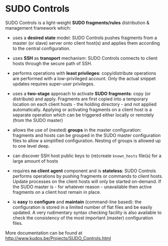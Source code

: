 # SUDO Controls
SUDO Controls is a light-weight **SUDO fragments/rules** distribution & management framework which:

* uses a **desired state** model: SUDO Controls pushes fragments from a master (or slave) server onto client host(s) and applies them according to the central configuration.

* uses **SSH** as **transport** mechanism: SUDO Controls connects to client hosts through the secure path of SSH.

* performs operations with **least privileges**: copy/distribute operations are performed with a low-privileged account. Only the actual snippet updates requires super-user privileges.

* uses a **two-stage** approach to activate **SUDO fragments**: copy (or distribute) and apply. Fragments are first copied into a temporary location on each client hosts - the holding directory - and not applied automatically. Applying or activating fragments on a client host is a separate operation which can be triggered either locally or remotely (from the SUDO master)

* allows the use of (nested) **groups** in the master configuration: fragments and hosts can be grouped in the SUDO master configuration files to allow a simplified configuration. Nesting of groups is allowed up to one level deep.

* can discover SSH host public keys to (re)create `known_hosts` file(s) for a large amount of hosts

* requires **no client agent** component and is **stateless**: SUDO Controls performs operations by pushing fragments or commands to client hosts. Update processes on the client hosts will only be started on-demand. If the SUDO master is - for whatever reason - unavailable then active fragments on a client host remain in place.

* is **easy** to **configure** and **maintain** (command-line based): the configuration is stored in a limited number of flat files and be easily updated. A very rudimentary syntax checking facility is also available to check the consistency of the most important (master) configuration files.

More documentation can be found at http://www.kudos.be/Projects/SUDO_Controls.html
